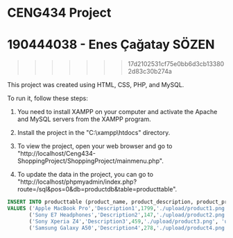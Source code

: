 # CENG434 Project 

# 190444038 - Enes Çağatay SÖZEN
>>>>>>> 17d2102531cf75e0bb6d3cb133802d83c30b274a

This project was created using HTML, CSS, PHP, and MySQL. 

To run it, follow these steps:

1. You need to install XAMPP on your computer and activate the Apache and MySQL servers from the XAMPP program.

2. Install the project in the "C:\xampp\htdocs" directory.

3. To view the project, open your web browser and go to "http://localhost/Ceng434-ShoppingProject/ShoppingProject/mainmenu.php".

4. To update the data in the project, you can go to "http://localhost/phpmyadmin/index.php?route=/sql&pos=0&db=productdb&table=producttable".

```sql
INSERT INTO producttable (product_name, product_description, product_price, product_image, product_seller)
VALUES ('Apple MacBook Pro','Description1',1799,'./upload/product1.png', 'unknown'),
       ('Sony E7 Headphones','Description2',147,'./upload/product2.png', 'unknown'),
       ('Sony Xperia Z4','Description3',459,'./upload/product3.png', 'unknown'),
       ('Samsung Galaxy A50','Description4',278,'./upload/product4.png', 'unknown')
```

